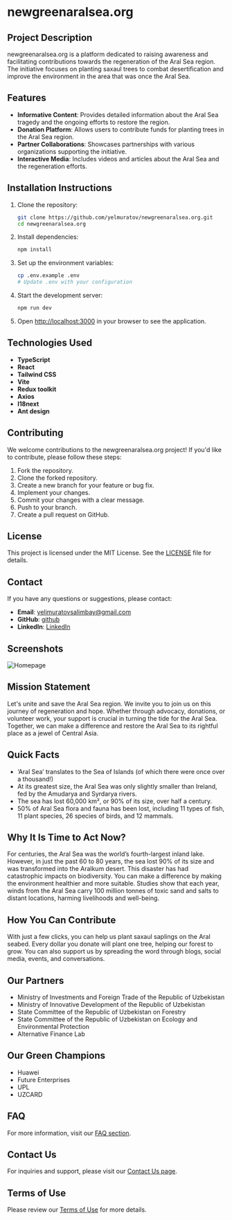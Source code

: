 # newgreenaralsea.org

## Project Description

newgreenaralsea.org is a platform dedicated to raising awareness and facilitating contributions towards the regeneration of the Aral Sea region. The initiative focuses on planting saxaul trees to combat desertification and improve the environment in the area that was once the Aral Sea.

## Features

- **Informative Content**: Provides detailed information about the Aral Sea tragedy and the ongoing efforts to restore the region.
- **Donation Platform**: Allows users to contribute funds for planting trees in the Aral Sea region.
- **Partner Collaborations**: Showcases partnerships with various organizations supporting the initiative.
- **Interactive Media**: Includes videos and articles about the Aral Sea and the regeneration efforts.

## Installation Instructions

1. Clone the repository:
    ```bash
    git clone https://github.com/yelmuratov/newgreenaralsea.org.git
    cd newgreenaralsea.org
    ```

2. Install dependencies:
    ```bash
    npm install
    ```

3. Set up the environment variables:
    ```bash
    cp .env.example .env
    # Update .env with your configuration
    ```

4. Start the development server:
    ```bash
    npm run dev
    ```

5. Open [http://localhost:3000](http://localhost:3000) in your browser to see the application.

## Technologies Used

- **TypeScript**
- **React**
- **Tailwind CSS**
- **Vite**
- **Redux toolkit**
- **Axios**
- **I18next**
- **Ant design**

## Contributing

We welcome contributions to the newgreenaralsea.org project! If you'd like to contribute, please follow these steps:

1. Fork the repository.
2. Clone the forked repository.
3. Create a new branch for your feature or bug fix.
4. Implement your changes.
5. Commit your changes with a clear message.
6. Push to your branch.
7. Create a pull request on GitHub.

## License

This project is licensed under the MIT License. See the [LICENSE](LICENSE) file for details.

## Contact

If you have any questions or suggestions, please contact:

- **Email**: [yelimuratovsalimbay@gmail.com](mailto:your-email@example.com)
- **GitHub**: [github](https://github.com/yelmuratov)
- **LinkedIn**: [LinkedIn](https://www.linkedin.com/in/salimbayyelmuratov/)

## Screenshots

![Homepage](https://github.com/yelmuratov/newgreenaralsea.org/blob/main/path/to/your/screenshot.png)

## Mission Statement

Let's unite and save the Aral Sea region. We invite you to join us on this journey of regeneration and hope. Whether through advocacy, donations, or volunteer work, your support is crucial in turning the tide for the Aral Sea. Together, we can make a difference and restore the Aral Sea to its rightful place as a jewel of Central Asia.

## Quick Facts

- ‘Aral Sea’ translates to the Sea of Islands (of which there were once over a thousand!)
- At its greatest size, the Aral Sea was only slightly smaller than Ireland, fed by the Amudarya and Syrdarya rivers.
- The sea has lost 60,000 km², or 90% of its size, over half a century.
- 50% of Aral Sea flora and fauna has been lost, including 11 types of fish, 11 plant species, 26 species of birds, and 12 mammals.

## Why It Is Time to Act Now?

For centuries, the Aral Sea was the world’s fourth-largest inland lake. However, in just the past 60 to 80 years, the sea lost 90% of its size and was transformed into the Aralkum desert. This disaster has had catastrophic impacts on biodiversity. You can make a difference by making the environment healthier and more suitable. Studies show that each year, winds from the Aral Sea carry 100 million tonnes of toxic sand and salts to distant locations, harming livelihoods and well-being.

## How You Can Contribute

With just a few clicks, you can help us plant saxaul saplings on the Aral seabed. Every dollar you donate will plant one tree, helping our forest to grow. You can also support us by spreading the word through blogs, social media, events, and conversations.

## Our Partners

- Ministry of Investments and Foreign Trade of the Republic of Uzbekistan
- Ministry of Innovative Development of the Republic of Uzbekistan
- State Committee of the Republic of Uzbekistan on Forestry
- State Committee of the Republic of Uzbekistan on Ecology and Environmental Protection
- Alternative Finance Lab

## Our Green Champions

- Huawei
- Future Enterprises
- UPL
- UZCARD

## FAQ

For more information, visit our [FAQ section](https://new.greenaralsea.org/FAQ).

## Contact Us

For inquiries and support, please visit our [Contact Us page](https://new.greenaralsea.org/contact).

## Terms of Use

Please review our [Terms of Use](https://www.undp.org/copyright-terms-use) for more details.
